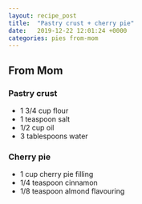 ```yaml
---
layout: recipe_post
title:  "Pastry crust + cherry pie"
date:   2019-12-22 12:01:24 +0000
categories: pies from-mom
---
```


## From Mom
### Pastry crust
* 1 3/4 cup flour
* 1 teaspoon salt
* 1/2 cup oil
* 3 tablespoons water
### Cherry pie
* 1 cup cherry pie filling
* 1/4 teaspoon cinnamon
* 1/8 teaspoon almond flavouring

